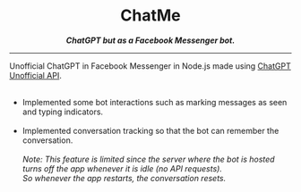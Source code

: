 # <div align="center">ChatMe</div>
***<div align="center">ChatGPT but as a Facebook Messenger bot.</div>***

---

Unofficial ChatGPT in Facebook Messenger in Node.js made using [ChatGPT Unofficial API](https://github.com/transitive-bullshit/chatgpt-api).
<br><br>
- Implemented some bot interactions such as marking messages as seen and typing indicators.
<br><br>
- Implemented conversation tracking so that the bot can remember the conversation.
<br><br>
*Note: This feature is limited since the server where the bot is hosted turns off the app whenever it is idle (no API requests).<br>
So whenever the app restarts, the conversation resets.*
